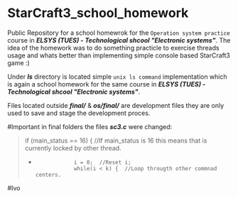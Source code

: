 # StarCraft3_school_homework
Public Repository for a school homewrok for the `Operation system practice` course in ***ELSYS (TUES) - Technological shcool "Electronic systems"***. The idea of the homework was to do something practicle to exercise threads usage and whats better than implementing simple console based StarCraft3 game :)

Under ***ls*** directory is located simple `unix ls command` implementation which is again a school homework for the same course in ***ELSYS (TUES) - Technological shcool "Electronic systems"***.

Files located outside ***final/*** & ***os/final/*** are development files they are only used to save and stage the development proces.


#Important in final folders the files ***sc3.c*** were changed:

> if (main_status == 16) {	//If main_status is 16 this means that is currently locked by other thread.   
> +					i = 0;	//Reset i;    
> 					while(i < k) {	//Loop througth other commnad centers.

#Ivo
